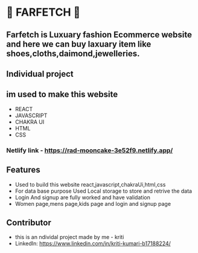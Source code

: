 # 💫 FARFETCH 💫  


## Farfetch is Luxuary fashion Ecommerce website and here we can buy laxuary item like shoes,cloths,daimond,jewelleries.

## Individual project

## im used to make this website

- REACT
- JAVASCRIPT                                                                                       
-  CHAKRA UI
-  HTML 
-  CSS

### Netlify link - https://rad-mooncake-3e52f9.netlify.app/

## Features 
- Used to build this website react,javascript,chakraUi,html,css
- For data base purpose Used Local storage to store and retrive the data
- Login And signup are fully worked and have validation
- Women page,mens page,kids page and login and signup page

## Contributor
- this is an ndividal project made by me - kriti 
- LinkedIn: https://www.linkedin.com/in/kriti-kumari-b17188224/
